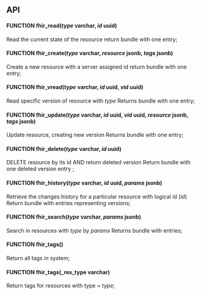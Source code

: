 ## API

#### FUNCTION fhir_read(_type_ varchar, _id_ uuid)
Read the current state of the resource
return bundle with one entry;

#### FUNCTION fhir_create(_type_ varchar, _resource_ jsonb, _tags_ jsonb)
Create a new resource with a server assigned id
return bundle with one entry;

#### FUNCTION fhir_vread(_type_ varchar, _id_ uuid, _vid_ uuid)
Read specific version of resource with _type_
Returns bundle with one entry;

#### FUNCTION fhir_update(_type_ varchar, _id_ uuid, _vid_ uuid, _resource_ jsonb, _tags_ jsonb)
Update resource, creating new version
Returns bundle with one entry;

#### FUNCTION fhir_delete(_type_ varchar, _id_ uuid)
DELETE resource by its id AND return deleted version
Return bundle with one deleted version entry ;

#### FUNCTION fhir_history(_type_ varchar, _id_ uuid, _params_ jsonb)
Retrieve the changes history for a particular resource with logical id (_id_)
Return bundle with entries representing versions;

#### FUNCTION fhir_search(_type_ varchar, _params_ jsonb)
Search in resources with _type_ by _params_
Returns bundle with entries;

#### FUNCTION fhir_tags()
Return all tags in system;

#### FUNCTION fhir_tags(_res_type varchar)
Return tags for resources with type = _type_;
